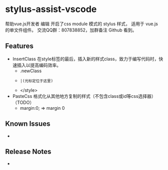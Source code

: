 # stylus-assist-vscode
帮助vue.js开发者 编辑 开启了css module 模式的 stylus 样式， 适用于 vue.js 的单文件组件。
交流QQ群：807838852，加群备注 Github 看到。
## Features
* InsertClass 在style标签的最后，插入新的样式class，致力于编写代码时，快速插入以提高编码效率。
  * .newClass
  *     |(光标定位于这里)
  * <\/style>
* PasteCss 格式化从其他地方复制的样式（不包含class或id等css选择器）（TODO）
  * margin:0;  =>  margin 0

## Known Issues

-

## Release Notes

-

